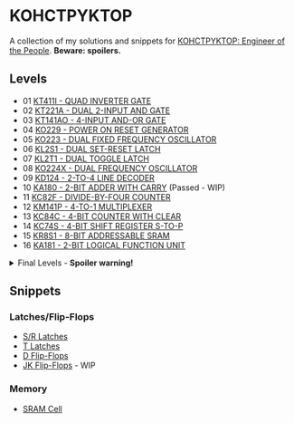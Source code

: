 # KOHCTPYKTOP

A collection of my solutions and snippets for [KOHCTPYKTOP: Engineer of the People](https://www.zachtronics.com/kohctpyktop-engineer-of-the-people/). **Beware: spoilers.**

## Levels

- 01 [KT411I - QUAD INVERTER GATE](./levels/01%20KT411I%20QUAD%20INVERTER%20GATE.md)
- 02 [KT221A - DUAL 2-INPUT AND GATE](./levels/02%20KT221A%20DUAL%202-INPUT%20AND%20GATE.md)
- 03 [KT141AO - 4-INPUT AND-OR GATE](./levels/03%20KT141AO%20-%204-INPUT%20AND-OR%20GATE.md)
- 04 [KO229 - POWER ON RESET GENERATOR](./levels/04%20KO229%20POWER%20ON%20RESET%20GENERATOR.md)
- 05 [KO223 - DUAL FIXED FREQUENCY OSCILLATOR](/levels/05%20KO223%20DUAL%20FIXED%20FREQUENCY%20OSCILLATOR.md)
- 06 [KL2S1 - DUAL SET-RESET LATCH](/levels/06%20KL2S1%20DUAL%20SET-RESET%20LATCH.md)
- 07 [KL2T1 - DUAL TOGGLE LATCH](/levels/07%20KL2T1%20DUAL%20TOGGLE%20LATCH.md)
- 08 [KO224X - DUAL FREQUENCY OSCILLATOR](/levels/08%20KO224X%20DUAL%20FREQUENCY%20OSCILLATOR.md)
- 09 [KD124 - 2-TO-4 LINE DECODER](/levels/09%20KD124%202-TO-4%20LINE%20DECODER.md)
- 10 [KA180 - 2-BIT ADDER WITH CARRY](/levels/10%20KA180%202-BIT%20ADDER%20WITH%20CARRY.md) (Passed - WIP)
- 11 [KC82F - DIVIDE-BY-FOUR COUNTER](/levels/11%20KC82F%20DIVIDE-BY-FOUR%20COUNTER.md)
- 12 [KM141P - 4-TO-1 MULTIPLEXER](/levels/12%20KM141P%204-TO-1%20MULTIPLEXER.md)
- 13 [KC84C - 4-BIT COUNTER WITH CLEAR](/levels/13%20KC84C%204-BIT%20COUNTER%20WITH%20CLEAR.md)
- 14 [KC74S - 4-BIT SHIFT REGISTER S-TO-P](/levels/14%20KC74S%204-BIT%20SHIFT%20REGISTER%20S-TO-P.md)
- 15 [KR8S1 - 8-BIT ADDRESSABLE SRAM](/levels/15%20KR8S1%208-BIT%20ADDRESSABLE%20SRAM.md)
- 16 [KA181 - 2-BIT LOGICAL FUNCTION UNIT](/levels/16%20KA181%202-BIT%20LOGICAL%20FUNCTION%20UNIT.md)

<details>
  <summary>Final Levels - <b>Spoiler warning!</b></summary>
  <ul>
    <li>
      17
      <!--a href="/levels/17%20X901%20RADIO%20MESSAGE%20STREAM%20DECODER.md"-->
        X901 - RADIO MESSAGE STREAM DECODER
      <!--/a-->
      - Not yet implemented
    </li>
    <li>
      18
      <!--a href="/levels/18%20X902%20GRENADE%20LAUNCHER%20AMMO%20COUNTER.md"-->
        X902 - GRENADE LAUNCHER AMMO COUNTER
      <!--/a-->
      - Not yet implemented
    </li>
    <li>
      19
      <!--a href="/levels/19%20X903%20GATLING%20CANNON%20FIRE%20CONTROLLER.md"-->
        X903 - GATLING CANNON FIRE CONTROLLER
      <!--/a-->
      - WIP
    </li>
  </ul>
</details>

## Snippets

### Latches/Flip-Flops
- [S/R Latches](/snippets/sr-latch.md)
- [T Latches](/snippets/t-latch.md)
- [D Flip-Flops](/snippets/d-flipflop.md)
- [JK Flip-Flops](/snippets/d-flipflop.md) - WIP

### Memory
- [SRAM Cell](/snippets/sram.md)